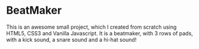 # BeatMaker
This is an awesome small project, which I created from scratch using HTML5, CSS3 and Vanilla Javascript. It is a beatmaker, with 3 rows of pads, with a kick sound, a snare sound and a hi-hat sound!

